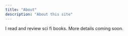 ```yaml
---
title: "About"
description: "About this site"
---
```


I read and review sci fi books. More details coming soon.